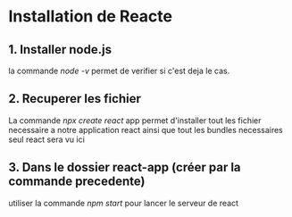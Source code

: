 #   Installation de Reacte
 
##  1. Installer node.js

la commande *node -v* permet de verifier si c'est deja le cas.

##  2. Recuperer les fichier

La commande *npx create react* app permet d'installer tout les fichier necessaire a notre application react
ainsi que tout les bundles necessaires seul react sera vu ici

##  3. Dans le dossier react-app (créer par la commande precedente)

utiliser la commande *npm start* pour lancer le serveur de react
